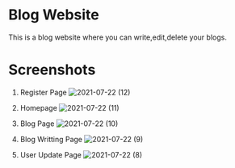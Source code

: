 # Blog Website

This is a blog website where you can write,edit,delete your blogs.


# Screenshots

1. Register Page
  ![2021-07-22 (12)](https://user-images.githubusercontent.com/68457095/126766041-e61c7cc8-3740-46d0-b948-dd8754298799.png)
  
  
  
2. Homepage
![2021-07-22 (11)](https://user-images.githubusercontent.com/68457095/126766224-d867fa90-25e7-435a-89ca-eeefc302127e.png)


3. Blog Page
![2021-07-22 (10)](https://user-images.githubusercontent.com/68457095/126766409-f21ed911-9fec-4a87-8117-308974adec03.png)


4. Blog Writting Page
![2021-07-22 (9)](https://user-images.githubusercontent.com/68457095/126766524-f056fe75-5b6b-47fd-a6ea-dc431bebe81b.png)


5. User Update Page
 ![2021-07-22 (8)](https://user-images.githubusercontent.com/68457095/126766679-c9b317ef-2a0f-49d4-a0d8-6b35260dbadc.png)
